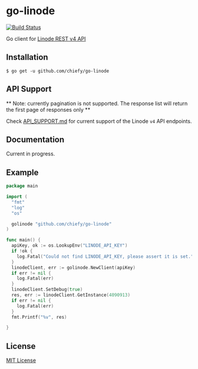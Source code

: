 # go-linode

[![Build Status](https://travis-ci.org/chiefy/go-linode.svg?branch=master)](https://travis-ci.org/chiefy/go-linode)

Go client for [Linode REST v4 API](https://developers.linode.com/v4/introduction)

## Installation

```
$ go get -u github.com/chiefy/go-linode
```

## API Support

** Note: currently pagination is not supported. The response list will return the first page of responses only **

Check [API_SUPPORT.md](API_SUPPORT.md) for current support of the Linode `v4` API endpoints.


## Documentation

Current in progress.

## Example

```go
package main

import (
  "fmt"
  "log"
  "os"

  golinode "github.com/chiefy/go-linode"
)

func main() {
  apiKey, ok := os.LookupEnv("LINODE_API_KEY")
  if !ok {
    log.Fatal("Could not find LINODE_API_KEY, please assert it is set.")
  }
  linodeClient, err := golinode.NewClient(apiKey)
  if err != nil {
    log.Fatal(err)
  }
  linodeClient.SetDebug(true)
  res, err := linodeClient.GetInstance(4090913)
  if err != nil {
    log.Fatal(err)
  }
  fmt.Printf("%v", res)

}
```

## License

[MIT License](LICENSE)
